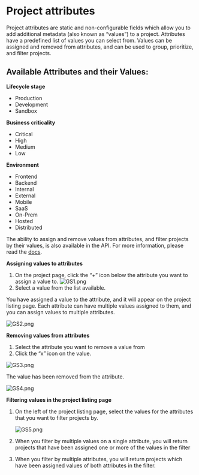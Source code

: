 # Project attributes

Project attributes are static and non-configurable fields which allow you to add additional metadata \(also known as “values”\) to a project. Attributes have a predefined list of values you can select from. Values can be assigned and removed from attributes, and can be used to group, prioritize, and filter projects.

## **Available Attributes and their Values:**

**Lifecycle stage**

* Production
* Development
* Sandbox

**Business criticality**

* Critical
* High
* Medium
* Low

**Environment**

* Frontend
* Backend
* Internal
* External
* Mobile
* SaaS
* On-Prem
* Hosted
* Distributed

The ability to assign and remove values from attributes, and filter projects by their values, is also available in the API. For more information, please read the [docs](https://snyk.docs.apiary.io/reference/projects/project-attributes).

**Assigning values to attributes**

1. On the project page, click the “+” icon below the attribute you want to assign a value to.  ![GS1.png](https://support.snyk.io/hc/article_attachments/4402318199825/GS1.png) 
2. Select a value from the list available.

You have assigned a value to the attribute, and it will appear on the project listing page. Each attribute can have multiple values assigned to them, and you can assign values to multiple attributes.

![GS2.png](https://support.snyk.io/hc/article_attachments/4402318203665/GS2.png)

**Removing values from attributes**

1. Select the attribute you want to remove a value from
2. Click the “x” icon on the value.

![GS3.png](https://support.snyk.io/hc/article_attachments/4402318207121/GS3.png)

The value has been removed from the attribute.

![GS4.png](https://support.snyk.io/hc/article_attachments/4402318216209/GS4.png)

**Filtering values in the project listing page**

1. On the left of the project listing page, select the values for the attributes that you want to filter projects by.

   ![GS5.png](https://support.snyk.io/hc/article_attachments/4402318220689/GS5.png)

2. When you filter by multiple values on a single attribute, you will return projects that have been assigned one or more of the values in the filter
3. When you filter by multiple attributes, you will return projects which have been assigned values of both attributes in the filter. 

